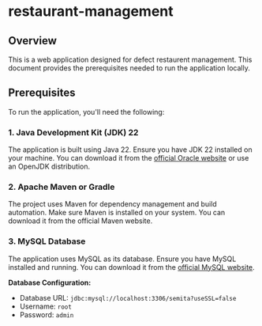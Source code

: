 # restaurant-management

## Overview

This is a web application designed for defect restaurent management. This document provides the prerequisites needed to run the application locally.

## Prerequisites

To run the application, you'll need the following:

### 1. Java Development Kit (JDK) 22

The application is built using Java 22. Ensure you have JDK 22 installed on your machine. You can download it from the [official Oracle website](https://www.oracle.com/java/technologies/javase-jdk17-downloads.html) or use an OpenJDK distribution.

### 2. Apache Maven or Gradle

The project uses Maven for dependency management and build automation. Make sure Maven is installed on your system. You can download it from the official Maven website.

### 3. MySQL Database

The application uses MySQL as its database. Ensure you have MySQL installed and running. You can download it from the [official MySQL website](https://dev.mysql.com/downloads/mysql/).

**Database Configuration:**
- Database URL: `jdbc:mysql://localhost:3306/semita?useSSL=false`
- Username: `root`
- Password: `admin`